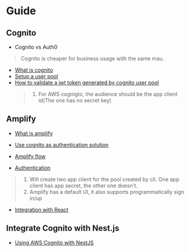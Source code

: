 # Guide

## Cognito

- Cognito vs Auth0
> Cognito is cheaper for business usage with the same mau.

- [What is cognito](https://aws.amazon.com/cognito/)
- [Setup a user pool](https://console.aws.amazon.com/cognito)
- [How to validate a jwt token generated by cognito user pool](https://docs.aws.amazon.com/cognito/latest/developerguide/amazon-cognito-user-pools-using-tokens-verifying-a-jwt.html)
  >1. For AWS cognigto, the audience should be the app client id(The one has no secret key)

## Amplify

- [What is amplify](https://aws.amazon.com/amplify/)

- [Use cognito as authentication solution](https://sandbox.amplifyapp.com/start#auth)
- [Amplify flow](https://docs.amplify.aws/cli/start/workflows#amplify-init)
- [Authentication](https://docs.amplify.aws/cli/auth/overview)

>1. Will create two app client for the pool created by cli. One app client has app secret, the other one doesn't.
>2. Amplify has a default UI, it also supports programmatically sign in/up

- [Integration with React](https://docs.amplify.aws/start/getting-started/setup/q/integration/react)


## Integrate Cognito with Nest.js 

- [Using AWS Cognito with NestJS](https://brightinventions.pl/blog/using-cognito-with-nest-js)
